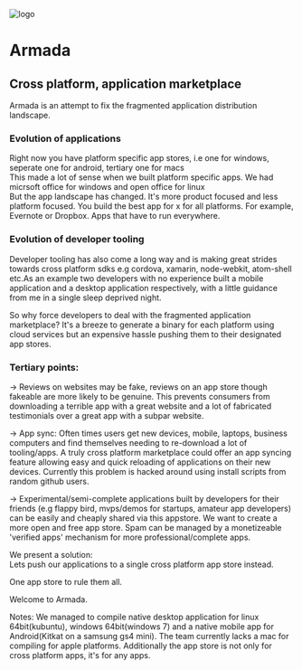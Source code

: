 ![logo](http://i.imgur.com/05wxzoH.png)
# Armada
## Cross platform, application marketplace

Armada is an attempt to fix the fragmented application distribution landscape.

### Evolution of applications
Right now you have platform specific app stores, i.e one for windows, seperate one for android, tertiary one for macs  
This made a lot of sense when we built platform specific apps. We had micrsoft office for windows and open office for linux  
But the app landscape has changed. It's more product focused and less platform focused. You build the best app for x for all platforms. For example, Evernote or Dropbox. Apps that have to run everywhere.  


### Evolution of developer tooling
Developer tooling has also come a long way and is making great strides towards cross platform sdks e.g cordova, xamarin, node-webkit, atom-shell etc.As an example two developers with no experience built a mobile application and a desktop application respectively, with a little guidance from me in a single sleep deprived night. 

So why force developers to deal with the fragmented application marketplace? It's a breeze to generate a binary for each platform using cloud services but an expensive hassle pushing them to their designated app stores.

### Tertiary points:
-> Reviews on websites may be fake, reviews on an app store though fakeable are more likely to be genuine. This prevents consumers from downloading a terrible app with a great website and a lot of fabricated testimonials over a great app with a subpar website.  

-> App sync: Often times users get new devices, mobile, laptops, business computers and find themselves needing to re-download a lot of tooling/apps. A truly cross platform marketplace could offer an app syncing feature allowing easy and quick reloading of applications on their new devices. Currently this problem is hacked around using install scripts from random github users.  

-> Experimental/semi-complete applications built by developers for their friends (e.g flappy bird, mvps/demos for startups, amateur app developers) can be easily and cheaply shared via this appstore. We want to create a more open and free app store. Spam can be managed by a monetizeable 'verified apps' mechanism for more professional/complete apps.  

We present a solution:  
Lets push our applications to a single cross platform app store instead.  

One app store to rule them all.  

Welcome to Armada.  

Notes: We managed to compile native desktop application for linux 64bit(kubuntu), windows 64bit(windows 7) and a native mobile app for Android(Kitkat on a samsung gs4 mini). The team currently lacks a mac for compiling for apple platforms.
Additionally the app store is not only for cross platform apps, it's for any apps. 
